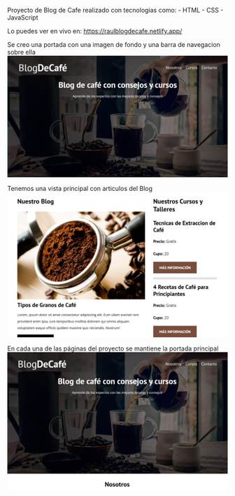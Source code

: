 Proyecto de Blog de Cafe realizado con tecnologias como:
    - HTML
    - CSS
    - JavaScript

Lo puedes ver en vivo en: https://raulblogdecafe.netlify.app/

Se creo una portada con una imagen de fondo y una barra de navegacion sobre ella
![Portada Blog de cafe](./img/blogDeCafePortada.PNG)

Tenemos una vista principal con articulos del Blog
![Vista principal del Blog](./img/vistaPrincipal.PNG)

En cada una de las páginas del proyecto se mantiene la portada principal
![Portada página nosotros](./img/portadaNosotros.PNG)